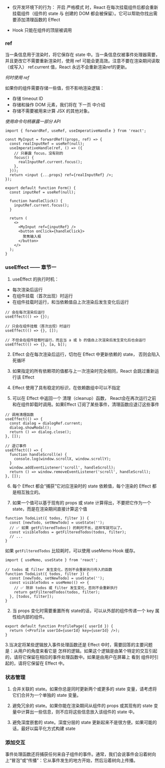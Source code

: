 * 仅开发环境下的行为： 开启 严格模式 时，React 在每次挂载组件后都会重新挂载组件（组件的 state 与 创建的 DOM 都会被保留）。它可以帮助你找出需要添加清理函数的 Effect

* Hook 只能在组件的顶层被调用

### ref
当一条信息用于渲染时，将它保存在 state 中。当一条信息仅被事件处理器需要，并且更改它不需要重新渲染时，使用 ref 可能会更高效。注意不要在渲染期间读取（或写入） ref.current 值，React 永远不会重新渲染ref的更新。

*何时使用 ref* 

如果你的组件需要存储一些值，但不影响渲染逻辑：
* 存储 timeout ID
* 存储和操作 DOM 元素，我们将在 下一页 中介绍
* 存储不需要被用来计算 JSX 的其他对象。

*使用命令句柄暴露一部分 API*
```
import { forwardRef, useRef, useImperativeHandle } from 'react';

const MyInput = forwardRef((props, ref) => {
  const realInputRef = useRef(null);
  useImperativeHandle(ref, () => ({
    // 只暴露 focus，没有别的
    focus() {
      realInputRef.current.focus();
    },
  }));
  return <input {...props} ref={realInputRef} />;
});

export default function Form() {
  const inputRef = useRef(null);

  function handleClick() {
    inputRef.current.focus();
  }

  return (
    <>
      <MyInput ref={inputRef} />
      <button onClick={handleClick}>
        聚焦输入框
      </button>
    </>
  );
}

```

### useEffect —— 章节一
1. useEffect 的执行时机：
  * 每次渲染后运行
  * 在组件挂载（首次出现）时运行
  * 在组件挂载时运行，和当依赖值自上次渲染后发生变化后运行
```
// 会在每次渲染后运行
useEffect(() => {});

// 只会在组件挂载（首次出现）时运行
useEffect(() => {}, []);

// 不但会在组件挂载时运行，而且当 a 或 b 的值自上次渲染后发生变化后也会运行
useEffect(() => {}, [a, b]);
```
2. Effect 会在每次渲染后运行，切勿在 Effect 中更新依赖的 state， 否则会陷入死循环

3. 如果指定的所有依赖项的值都与上一次渲染时完全相同，React 会跳过重新运行该 Effect

4. Effect 使用了具有稳定的标识，在依赖数组中可以不指定

5. 可以在 Effect 中返回一个 清理（cleanup）函数， React会在再次运行之前和在组件卸载时调用。如果Effect 订阅了某些事件，清理函数应退订这些事件
```
// 调用清理函数
useEffect(() => {
  const dialog = dialogRef.current;
  dialog.showModal();
  return () => dialog.close();
}, []);

// 退订事件
useEffect(() => {
  function handleScroll(e) {
    console.log(window.scrollX, window.scrollY);
  }
  window.addEventListener('scroll', handleScroll);
  return () => window.removeEventListener('scroll', handleScroll);
}, []);
```

6. 每个 Effect 都会“捕获”它对应渲染时的 state 依赖值，每个渲染的 Effect 都是相互独立的。

7. 如果一个值可以基于现有的 props 或 state 计算得出，不要把它作为一个 state，而是在渲染期间直接计算这个值
```
function TodoList({ todos, filter }) {
  const [newTodo, setNewTodo] = useState('');
  // ✅ 如果 getFilteredTodos() 的耗时不长，这样写就可以了。
  const visibleTodos = getFilteredTodos(todos, filter);
  // ...
}
```


如果 `getFilteredTodos` 比较耗时，可以使用 useMemo Hook 缓存。
```
import { useMemo, useState } from 'react';

// todos 或 filter 发生变化，否则不会重新执行传入的函数
function TodoList({ todos, filter }) {
  const [newTodo, setNewTodo] = useState('');
  const visibleTodos = useMemo(() => {
    // ✅ 除非 todos 或 filter 发生变化，否则不会重新执行
    return getFilteredTodos(todos, filter);
  }, [todos, filter]);
}
```

2. 当 props 变化时需要重置所有 state的话，可以从外部的组件传递一个 key 属性给内部的组件。
```
export default function ProfilePage({ userId }) {
  return (<Profile userId={userId} key={userId} />);
}
```

3.当决定将某些逻辑放入事件处理函数还是 Effect 中时，需要回答的主要问题是：从用户的角度来看它是 怎样的逻辑。如果这个逻辑是由某个特定的交互引起的，请将它保留在相应的事件处理函数中。如果是由用户在屏幕上 看到 组件时引起的，请将它保留在 Effect 中。

### 状态管理

1. 合并关联的 state。如果你总是同时更新两个或更多的 state 变量，请考虑将它们合并为一个单独的 state 变量。

2. 避免冗余的 state。如果你能在渲染期间从组件的 props 或其现有的 state 变量中计算出一些信息，则不应将这些信息放入该组件的 state 中。

3. 避免深度嵌套的 state。深度分层的 state 更新起来不是很方便。如果可能的话，最好以扁平化方式构建 state

### 添加交互

事件处理函数还将捕获任何来自子组件的事件。通常，我们会说事件会沿着树向上“冒泡”或“传播”：它从事件发生的地方开始，然后沿着树向上传播。